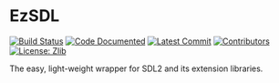 # EzSDL

[![Build Status](https://travis-ci.org/ezaf/ezsdl.svg?branch=master)](https://travis-ci.org/ezaf/ezsdl)
[![Code Documented](https://img.shields.io/badge/docs-passing-brightgreen.svg)](http://ezaf.io/ezsdl)
[![Latest Commit](https://img.shields.io/github/last-commit/ezaf/ezsdl.svg)](https://github.com/ezaf/ezsdl/graphs/commit-activity)
[![Contributors](https://img.shields.io/github/contributors/ezaf/ezsdl.svg)](https://github.com/ezaf/ezsdl/graphs/contributors)
[![License: Zlib](https://img.shields.io/badge/license-zlib-blue.svg)](https://zlib.net/zlib_license.html)


The easy, light-weight wrapper for SDL2 and its extension libraries.

